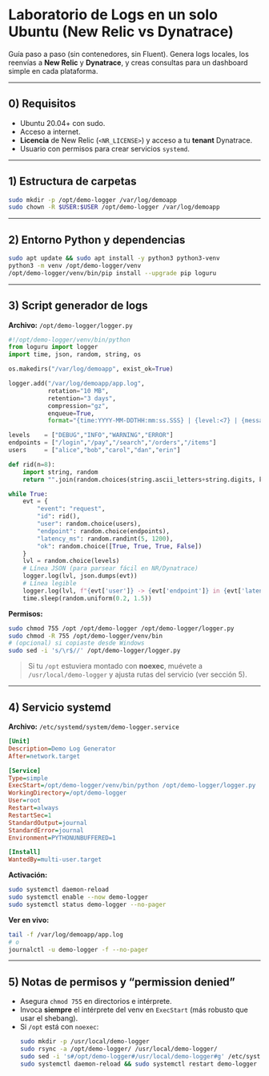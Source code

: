 # Laboratorio de Logs en un solo Ubuntu (New Relic vs Dynatrace)

Guía paso a paso (sin contenedores, sin Fluent). Genera logs locales, los reenvías a **New Relic** y **Dynatrace**, y creas consultas para un dashboard simple en cada plataforma.

---

## 0) Requisitos

- Ubuntu 20.04+ con sudo.
- Acceso a internet.
- **Licencia** de New Relic (`<NR_LICENSE>`) y acceso a tu **tenant** Dynatrace.
- Usuario con permisos para crear servicios `systemd`.

---

## 1) Estructura de carpetas

```bash
sudo mkdir -p /opt/demo-logger /var/log/demoapp
sudo chown -R $USER:$USER /opt/demo-logger /var/log/demoapp
```

---

## 2) Entorno Python y dependencias

```bash
sudo apt update && sudo apt install -y python3 python3-venv
python3 -m venv /opt/demo-logger/venv
/opt/demo-logger/venv/bin/pip install --upgrade pip loguru
```

---

## 3) Script generador de logs

**Archivo:** `/opt/demo-logger/logger.py`
```python
#!/opt/demo-logger/venv/bin/python
from loguru import logger
import time, json, random, string, os

os.makedirs("/var/log/demoapp", exist_ok=True)

logger.add("/var/log/demoapp/app.log",
           rotation="10 MB",
           retention="3 days",
           compression="gz",
           enqueue=True,
           format="{time:YYYY-MM-DDTHH:mm:ss.SSS} | {level:<7} | {message}")

levels    = ["DEBUG","INFO","WARNING","ERROR"]
endpoints = ["/login","/pay","/search","/orders","/items"]
users     = ["alice","bob","carol","dan","erin"]

def rid(n=8): 
    import string, random
    return "".join(random.choices(string.ascii_letters+string.digits, k=n))

while True:
    evt = {
        "event": "request",
        "id": rid(),
        "user": random.choice(users),
        "endpoint": random.choice(endpoints),
        "latency_ms": random.randint(5, 1200),
        "ok": random.choice([True, True, True, False])
    }
    lvl = random.choice(levels)
    # Línea JSON (para parsear fácil en NR/Dynatrace)
    logger.log(lvl, json.dumps(evt))
    # Línea legible
    logger.log(lvl, f"{evt['user']} -> {evt['endpoint']} in {evt['latency_ms']}ms ok={evt['ok']}")
    time.sleep(random.uniform(0.2, 1.5))
```

**Permisos:**
```bash
sudo chmod 755 /opt /opt/demo-logger /opt/demo-logger/logger.py
sudo chmod -R 755 /opt/demo-logger/venv/bin
# (opcional) si copiaste desde Windows
sudo sed -i 's/\r$//' /opt/demo-logger/logger.py
```

> Si tu `/opt` estuviera montado con **noexec**, muévete a `/usr/local/demo-logger` y ajusta rutas del servicio (ver sección 5).

---

## 4) Servicio systemd

**Archivo:** `/etc/systemd/system/demo-logger.service`
```ini
[Unit]
Description=Demo Log Generator
After=network.target

[Service]
Type=simple
ExecStart=/opt/demo-logger/venv/bin/python /opt/demo-logger/logger.py
WorkingDirectory=/opt/demo-logger
User=root
Restart=always
RestartSec=1
StandardOutput=journal
StandardError=journal
Environment=PYTHONUNBUFFERED=1

[Install]
WantedBy=multi-user.target
```

**Activación:**
```bash
sudo systemctl daemon-reload
sudo systemctl enable --now demo-logger
sudo systemctl status demo-logger --no-pager
```

**Ver en vivo:**
```bash
tail -f /var/log/demoapp/app.log
# o
journalctl -u demo-logger -f --no-pager
```

---

## 5) Notas de permisos y “permission denied”

- Asegura `chmod 755` en directorios e intérprete.
- Invoca **siempre** el intérprete del venv en `ExecStart` (más robusto que usar el shebang).
- Si `/opt` está con `noexec`:
  ```bash
  sudo mkdir -p /usr/local/demo-logger
  sudo rsync -a /opt/demo-logger/ /usr/local/demo-logger/
  sudo sed -i 's#/opt/demo-logger#/usr/local/demo-logger#g' /etc/systemd/system/demo-logger.service
  sudo systemctl daemon-reload && sudo systemctl restart demo-logger
  ```

